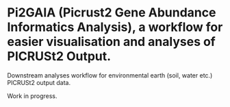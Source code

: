 # Pi2GAIA (Picrust2 Gene Abundance Informatics Analysis), a workflow for easier visualisation and analyses of PICRUSt2 Output.

Downstream analyses workflow for environmental earth (soil, water etc.) PICRUSt2 output data.

Work in progress.
